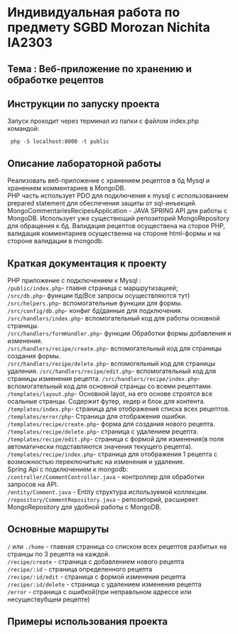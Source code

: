 # Индивидуальная работа по предмету SGBD Morozan Nichita IA2303
## Тема : Веб-приложение по хранению и обработке рецептов
## Инструкции по запуску проекта

Запуск проходит через терминал из папки с файлом index.php командой:  

` php -S localhost:8000 -t public`

## Описание лабораторной работы
Реализовать веб-приложение с хранением рецептов в бд Mysql и хранением комментариев в MongoDB.  
PHP часть использует PDO для подключения к mysql с использованием prepared statement для обеспечения защиты от sql-инъекций.  
MongoCommentariesRecipesApplication - JAVA SPRING API для работы с MongoDB. Использует уже существющий репозиторий MongoRepository для обращения к бд.
Валидация рецептов осуществена на сторое PHP, валидация комментариев осущественна на стороне html-формы и на стороне валидации в mongodb.
## Краткая документация к проекту
PHP приложение с подключением к Mysql :  
`/public/index.php`- главня страница с маршрутизацией;  
`/src/db.php`- функции бд(Все запросы осуществляются тут)  
`/src/helpers.php`- вспомогательные функции для формы.  
`/src/config/db.php`- конфиг бд(данные для подключения.  
`/src/handlers/index.php`- вспомогательный код для работы основной страницы.  
`/src/handlers/formHandler.php`- функции Обработки формы добавления и изменения.  
`/src/handlers/recipe/create.php`- вспомогательный код для страницы создания формы.  
`/src/handlers/recipe/delete.php`- вспомогельный код для страницы удаления.
`/src/handlers/recipe/edit.php`- вспомогательный код для страницы изменения рецепта.
`/src/handlers/recipe/index.php`- вспомогательный код для основной странцы со всеми рецептами.  
`/templates/layout.php`- Основной layot, на его основе строятся все осальные странцы. Содержит футер, хедер и блок для контента.  
`/templates/index.php`- страница для отображения списка всех рецептов.  
`/templates/error/php`- Страница для отображения ошибки.  
`/templates/recipe/create.php`- форма для создания нового рецепта.  
`/templates/recipe/delete.php`- страница с удалением рецепта.  
`/templates/recipe/edit.php`- страница с формой для изменения(в поля автоматически подставляются значения текущего рецепта).  
`/templates/recipe/index.php`- страница для отображения 1 рецепта с возможностью переключитьяс на изменения и удаление.  
Spring Api с подключением к mongodb:
`/controller/CommentController.java` - контроллер для обработки запросов на API.  
`/entity/Comment.java` -  Entity структура используемой коллекции.  
`/repository/CommentRepository.java` - репозиторий, расширяет MongoRepository для удобной работы с MongoDB.  
## Основные маршруты  
`/` или `./home` - главная страница со списком всех рецептов разбитых на странцы по 3 рецепта на каждой.  
`/recipe/create` - страница с добавлением нового рецепта  
`/recipe/:id` - страница определенного рецепта  
`/recipe/:id/edit` - страница с формой изменения рецепта  
`/recipe/:id/delete` - страница с удалением изменения рецепта  
`/error` - страница с ошибкой(при неправльном адрессе или несуществубщем рецепте)
## Примеры использования проекта 

